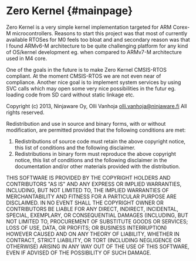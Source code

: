 Zero Kernel    {#mainpage}
===========

Zero Kernel is a very simple kernel implementation targeted for ARM
Corex-M microcontrollers. Reasons to start this project was that most of
currently available RTOSes for M0 feels too bloat and and secondary
reason was that I found ARMv6-M architecture to be quite challenging
platform for any kind of OS/kernel development eg. when compared to
ARMv7-M architecture used in M4 core.

One of the goals in the future is to make Zero Kernel CMSIS-RTOS compliant.
At the moment CMSIS-RTOS we are not even near of compliance. Another nice
goal is to implement system services by using SVC calls which may open
some very nice possibilities in the futur eg. loading code from SD
card without static linkage etc.

Copyright (c) 2013, Ninjaware Oy, Olli Vanhoja <olli.vanhoja@ninjaware.fi>
All rights reserved.

Redistribution and use in source and binary forms, with or without
modification, are permitted provided that the following conditions are met: 

1. Redistributions of source code must retain the above copyright notice, this
   list of conditions and the following disclaimer. 
2. Redistributions in binary form must reproduce the above copyright notice,
   this list of conditions and the following disclaimer in the documentation
   and/or other materials provided with the distribution. 

THIS SOFTWARE IS PROVIDED BY THE COPYRIGHT HOLDERS AND CONTRIBUTORS "AS IS" AND
ANY EXPRESS OR IMPLIED WARRANTIES, INCLUDING, BUT NOT LIMITED TO, THE IMPLIED
WARRANTIES OF MERCHANTABILITY AND FITNESS FOR A PARTICULAR PURPOSE ARE
DISCLAIMED. IN NO EVENT SHALL THE COPYRIGHT OWNER OR CONTRIBUTORS BE LIABLE FOR
ANY DIRECT, INDIRECT, INCIDENTAL, SPECIAL, EXEMPLARY, OR CONSEQUENTIAL DAMAGES
(INCLUDING, BUT NOT LIMITED TO, PROCUREMENT OF SUBSTITUTE GOODS OR SERVICES;
LOSS OF USE, DATA, OR PROFITS; OR BUSINESS INTERRUPTION) HOWEVER CAUSED AND
ON ANY THEORY OF LIABILITY, WHETHER IN CONTRACT, STRICT LIABILITY, OR TORT
(INCLUDING NEGLIGENCE OR OTHERWISE) ARISING IN ANY WAY OUT OF THE USE OF THIS
SOFTWARE, EVEN IF ADVISED OF THE POSSIBILITY OF SUCH DAMAGE.
